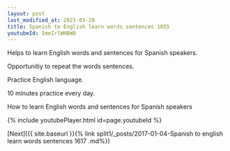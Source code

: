 ```yaml
---
layout: post
last_modified_at: 2021-03-29
title: Spanish to English learn words sentences 1055 
youtubeId: ImeIrlWHBW0
---
```

 
 
Helps to learn English words and sentences for Spanish speakers.

Opportunitiy to repeat the words sentences. 

Practice English language. 
 
10 minutes practice every day. 
 
How to learn English words and sentences for Spanish speakers 
 
{% include youtubePlayer.html id=page.youtubeId %}
 
 
[Next]({{ site.baseurl }}{% link  split1/_posts/2017-01-04-Spanish to english learn words sentences 1617 .md%})
 
